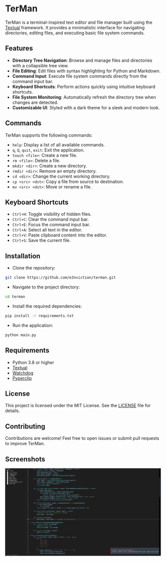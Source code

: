 # TerMan

TerMan is a terminal-inspired text editor and file manager built using the [Textual](https://github.com/Textualize/textual) framework. It provides a minimalistic interface for navigating directories, editing files, and executing basic file system commands.

## Features

- **Directory Tree Navigation**: Browse and manage files and directories with a collapsible tree view.
- **File Editing**: Edit files with syntax highlighting for Python and Markdown.
- **Command Input**: Execute file system commands directly from the command input bar.
- **Keyboard Shortcuts**: Perform actions quickly using intuitive keyboard shortcuts.
- **File System Monitoring**: Automatically refresh the directory tree when changes are detected.
- **Customizable UI**: Styled with a dark theme for a sleek and modern look.

## Commands

TerMan supports the following commands:

- `help`: Display a list of all available commands.
- `q`, `Q`, `quit`, `exit`: Exit the application.
- `touch <file>`: Create a new file.
- `rm <file>`: Delete a file.
- `mkdir <dir>`: Create a new directory.
- `rmdir <dir>`: Remove an empty directory.
- `cd <dir>`: Change the current working directory.
- `cp <src> <dst>`: Copy a file from source to destination.
- `mv <src> <dst>`: Move or rename a file.

## Keyboard Shortcuts

- `Ctrl+H`: Toggle visibility of hidden files.
- `Ctrl+C`: Clear the command input bar.
- `Ctrl+E`: Focus the command input bar.
- `Ctrl+A`: Select all text in the editor.
- `Ctrl+V`: Paste clipboard content into the editor.
- `Ctrl+S`: Save the current file.

## Installation

- Clone the repository:

```bash
git clone https://github.com/e3nviction/terman.git
```

- Navigate to the project directory:

```bash
cd terman
```

- Install the required dependencies:

```bash
pip install -r requirements.txt
```

- Run the application:

```bash
python main.py
```

## Requirements

- Python 3.8 or higher
- [Textual](https://github.com/Textualize/textual)
- [Watchdog](https://github.com/gorakhargosh/watchdog)
- [Pyperclip](https://github.com/asweigart/pyperclip)

## License

This project is licensed under the MIT License. See the [LICENSE](LICENSE) file for details.

## Contributing

Contributions are welcome! Feel free to open issues or submit pull requests to improve TerMan.

## Screenshots

![TerMan Screenshot](assets/screenshot.png)
